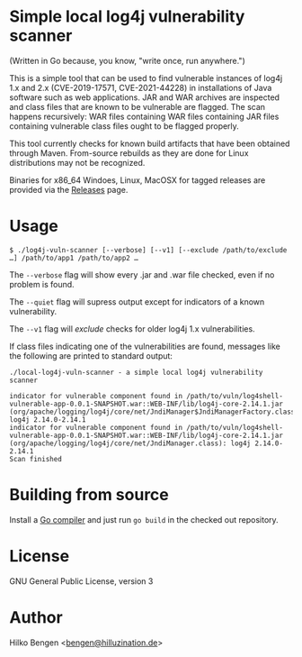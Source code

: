 # Simple local log4j vulnerability scanner

(Written in Go because, you know, "write once, run anywhere.")

This is a simple tool that can be used to find vulnerable instances of
log4j 1.x and 2.x (CVE-2019-17571, CVE-2021-44228) in installations of
Java software such as web applications. JAR and WAR archives are
inspected and class files that are known to be vulnerable are flagged.
The scan happens recursively: WAR files containing WAR files
containing JAR files containing vulnerable class files ought to be
flagged properly.

This tool currently checks for known build artifacts that have been
obtained through Maven. From-source rebuilds as they are done for
Linux distributions may not be recognized.

Binaries for x86_64 Windoes, Linux, MacOSX for tagged releases are
provided via the
[Releases](https://github.com/hillu/local-log4j-vuln-scanner/releases)
page.

# Usage

``` console
$ ./log4j-vuln-scanner [--verbose] [--v1] [--exclude /path/to/exclude …] /path/to/app1 /path/to/app2 …
```

The `--verbose` flag will show every .jar and .war file checked, even if no problem is found.

The `--quiet` flag will supress output except for indicators of a known vulnerability.

The `--v1` flag will _exclude_ checks for older log4j 1.x vulnerabilities.


If class files indicating one of the vulnerabilities are found,
messages like the following are printed to standard output:
``` console
./local-log4j-vuln-scanner - a simple local log4j vulnerability scanner

indicator for vulnerable component found in /path/to/vuln/log4shell-vulnerable-app-0.0.1-SNAPSHOT.war::WEB-INF/lib/log4j-core-2.14.1.jar (org/apache/logging/log4j/core/net/JndiManager$JndiManagerFactory.class): log4j 2.14.0-2.14.1
indicator for vulnerable component found in /path/to/vuln/log4shell-vulnerable-app-0.0.1-SNAPSHOT.war::WEB-INF/lib/log4j-core-2.14.1.jar (org/apache/logging/log4j/core/net/JndiManager.class): log4j 2.14.0-2.14.1
Scan finished
```

# Building from source

Install a [Go compiler](https://golang.org/dl) and just run `go build`
in the checked out repository.

# License

GNU General Public License, version 3

# Author

Hilko Bengen <<bengen@hilluzination.de>>
